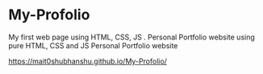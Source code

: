 # My-Profolio
My first web page using HTML, CSS, JS .
Personal Portfolio website using pure HTML, CSS and JS
Personal Portfolio website

https://mait0shubhanshu.github.io/My-Profolio/
